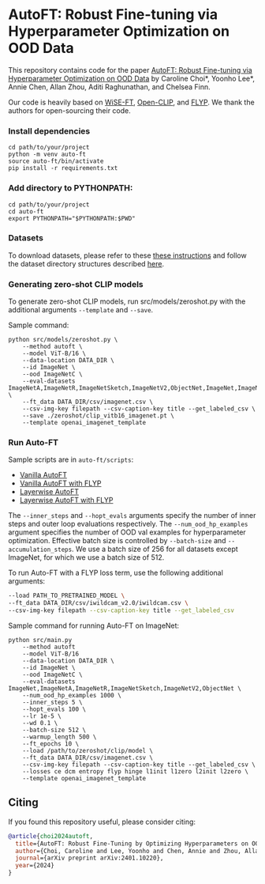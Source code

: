 # AutoFT: Robust Fine-tuning via Hyperparameter Optimization on OOD Data

This repository contains code for the paper [AutoFT: Robust Fine-tuning via Hyperparameter Optimization on OOD Data](https://arxiv.org/abs/2401.10220) by Caroline Choi*, Yoonho Lee*, Annie Chen, Allan Zhou, Aditi Raghunathan, and Chelsea Finn.

Our code is heavily based on [WiSE-FT](https://github.com/mlfoundations/wise-ft), [Open-CLIP](https://github.com/mlfoundations/open_clip), and [FLYP](https://github.com/locuslab/FLYP). We thank the authors for open-sourcing their code.


### Install dependencies

```
cd path/to/your/project
python -m venv auto-ft
source auto-ft/bin/activate
pip install -r requirements.txt
```

### Add directory to PYTHONPATH:

```
cd path/to/your/project
cd auto-ft
export PYTHONPATH="$PYTHONPATH:$PWD"
```

### Datasets

To download datasets, please refer to these [these instructions](https://github.com/mlfoundations/wise-ft/blob/master/datasets.md) and follow the dataset directory structures described [here](https://github.com/locuslab/FLYP/blob/main/DATA.md).

### Generating zero-shot CLIP models

To generate zero-shot CLIP models, run src/models/zeroshot.py with the additional arguments `--template` and `--save`. 

Sample command:
```
python src/models/zeroshot.py \
    --method autoft \
    --model ViT-B/16 \
    --data-location DATA_DIR \
    --id ImageNet \
    --ood ImageNetC \
    --eval-datasets ImageNetA,ImageNetR,ImageNetSketch,ImageNetV2,ObjectNet,ImageNet,ImageNetC \
    --ft_data DATA_DIR/csv/imagenet.csv \
    --csv-img-key filepath --csv-caption-key title --get_labeled_csv \
    --save ./zeroshot/clip_vitb16_imagenet.pt \
    --template openai_imagenet_template
```

### Run Auto-FT

Sample scripts are in `auto-ft/scripts`:

- [Vanilla AutoFT](https://github.com/cchoi1/robust-optimizer/blob/master/autoft/scripts/iwildcam/autoft_is10_ex1000.sh)
- [Vanilla AutoFT with FLYP](https://github.com/cchoi1/robust-optimizer/blob/master/autoft/scripts/iwildcam/autoft_flyp_is10.sh)
- [Layerwise AutoFT](https://github.com/**cchoi1**/robust-optimizer/blob/master/autoft/scripts/iwildcam/autoft_layer_is50.sh)
- [Layerwise AutoFT with FLYP](https://github.com/cchoi1/robust-optimizer/blob/master/autoft/scripts/iwildcam/autoft_layer_is10_flyp.sh)


The `--inner_steps` and `--hopt_evals` arguments specify the number of inner steps and outer loop evaluations respectively.
The `--num_ood_hp_examples` argument specifies the number of OOD val examples for hyperparameter optimization.
Effective batch size is controlled by `--batch-size` and `--accumulation_steps`. 
We use a batch size of 256 for all datasets except ImageNet, for which we use a batch size of 512.

To run Auto-FT with a FLYP loss term, use the following additional arguments:

```bash
--load PATH_TO_PRETRAINED_MODEL \
--ft_data DATA_DIR/csv/iwildcam_v2.0/iwildcam.csv \
--csv-img-key filepath --csv-caption-key title --get_labeled_csv
```

Sample command for running Auto-FT on ImageNet:

```
python src/main.py
    --method autoft
    --model ViT-B/16
    --data-location DATA_DIR \
    --id ImageNet \
    --ood ImageNetC \
    --eval-datasets ImageNet,ImageNetA,ImageNetR,ImageNetSketch,ImageNetV2,ObjectNet \
    --num_ood_hp_examples 1000 \
    --inner_steps 5 \
    --hopt_evals 100 \
    --lr 1e-5 \
    --wd 0.1 \
    --batch-size 512 \
    --warmup_length 500 \
    --ft_epochs 10 \
    --load /path/to/zeroshot/clip/model \
    --ft_data DATA_DIR/csv/imagenet.csv \
    --csv-img-key filepath --csv-caption-key title --get_labeled_csv \
    --losses ce dcm entropy flyp hinge l1init l1zero l2init l2zero \
    --template openai_imagenet_template
```

## Citing

If you found this repository useful, please consider citing:
```bibtex
@article{choi2024autoft,
  title={AutoFT: Robust Fine-Tuning by Optimizing Hyperparameters on OOD Data},
  author={Choi, Caroline and Lee, Yoonho and Chen, Annie and Zhou, Allan and Raghunathan, Aditi and Finn, Chelsea},
  journal={arXiv preprint arXiv:2401.10220},
  year={2024}
}
```
